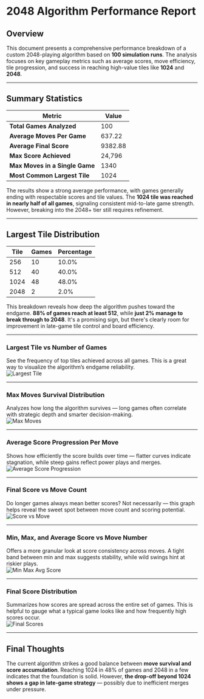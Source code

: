 # 2048 Algorithm Performance Report

## Overview

This document presents a comprehensive performance breakdown of a custom 2048-playing algorithm based on **100 simulation runs**. The analysis focuses on key gameplay metrics such as average scores, move efficiency, tile progression, and success in reaching high-value tiles like **1024** and **2048**.


---

## Summary Statistics

| Metric                          | Value         |
|--------------------------------|---------------|
| **Total Games Analyzed**       | 100           |
| **Average Moves Per Game**     | 637.22        |
| **Average Final Score**        | 9382.88       |
| **Max Score Achieved**         | 24,796        |
| **Max Moves in a Single Game** | 1340          |
| **Most Common Largest Tile**   | 1024          |

The results show a strong average performance, with games generally ending with respectable scores and tile values. The **1024 tile was reached in nearly half of all games**, signaling consistent mid-to-late game strength. However, breaking into the 2048+ tier still requires refinement.

---

## Largest Tile Distribution

| Tile  | Games | Percentage |
|-------|-------|------------|
| 256   | 10    | 10.0%      |
| 512   | 40    | 40.0%      |
| 1024  | 48    | 48.0%      |
| 2048  | 2     | 2.0%       |

This breakdown reveals how deep the algorithm pushes toward the endgame. **88% of games reach at least 512**, while **just 2% manage to break through to 2048**. It's a promising sign, but there's clearly room for improvement in late-game tile control and board efficiency.

---

### Largest Tile vs Number of Games
See the frequency of top tiles achieved across all games. This is a great way to visualize the algorithm’s endgame reliability.  
![Largest Tile](https://drive.google.com/uc?id=1DtfwFw7Q-r6oNPiDKQFjKqrqkEbKtORb)

---

### Max Moves Survival Distribution  
Analyzes how long the algorithm survives — long games often correlate with strategic depth and smarter decision-making.  
![Max Moves](https://drive.google.com/uc?id=1PpdLX3JLnirx7Dlh2aR4tvCF9em4oV8v)

---

### Average Score Progression Per Move  
Shows how efficiently the score builds over time — flatter curves indicate stagnation, while steep gains reflect power plays and merges.  
![Average Score Progression](https://drive.google.com/uc?id=1YG17pxvopIRgMnyPuUe7tMaf7xYKmuUG)

---

### Final Score vs Move Count  
Do longer games always mean better scores? Not necessarily — this graph helps reveal the sweet spot between move count and scoring potential.  
![Score vs Move](https://drive.google.com/uc?id=1dZ-u0AeaOp1DTKCKbWY3nv5ZHakxgRcE)

---

### Min, Max, and Average Score vs Move Number  
Offers a more granular look at score consistency across moves. A tight band between min and max suggests stability, while wild swings hint at riskier plays.  
![Min Max Avg Score](https://drive.google.com/uc?id=1dxY_0lF4qskuHNGdlUqDnUUS6sOwD9Au)

---

### Final Score Distribution  
Summarizes how scores are spread across the entire set of games. This is helpful to gauge what a typical game looks like and how frequently high scores occur.  
![Final Scores](https://drive.google.com/uc?id=1gvixQdinGN_KYkFuwKAsmnvRSQAKJLnK)

---

## Final Thoughts

The current algorithm strikes a good balance between **move survival and score accumulation**. Reaching 1024 in 48% of games and 2048 in a few indicates that the foundation is solid. However, **the drop-off beyond 1024 shows a gap in late-game strategy** — possibly due to inefficient merges under pressure.
